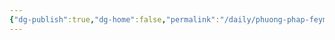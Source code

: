 ```yaml
---
{"dg-publish":true,"dg-home":false,"permalink":"/daily/phuong-phap-feyman/richard-feynman/","dgPassFrontmatter":true,"noteIcon":"","updated":"2025-01-14T22:00:06.885+07:00"}
---
```

